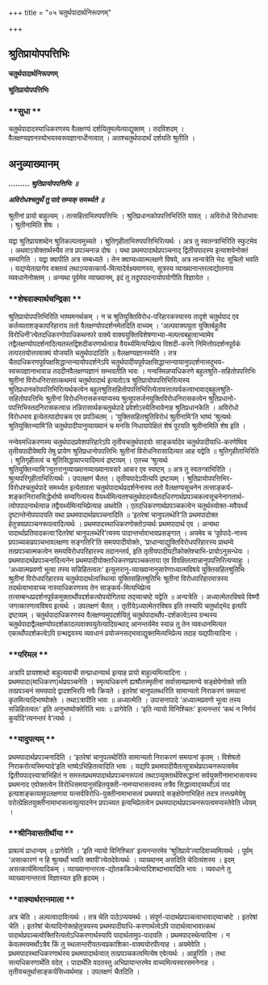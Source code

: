 +++
title = "०५ चतुर्थपादार्थनिरूपणम्"

+++


## श्रुतिप्रायोपपत्तिभिः

**चतुर्थपादार्थनिरूपणम्**

**श्रुतिप्रायोपपत्तिभिः**

### **सुधा **

चतुर्थपादादस्याधिकरणस्य वैलक्षण्यं दर्शयितुमल्पेत्याद्युक्तम् । तदविशदम् । वैलक्षण्यज्ञानस्योभयस्वरूपज्ञानाधीनत्वात् । अतश्चतुर्थपादार्थं दर्शयति श्रुतीति ।

## **अनुव्याख्यानम्**

***......... श्रुतिप्रायोपपत्तिभिः ॥***

***अविरोधश्चतुर्थे तु पादे सम्यक् समर्थ्यते ॥***

श्रुतीनां प्रायो बाहुल्यम् । तत्सहिताभिरुपपत्तिभिः । श्रुतिप्रधानकोपपत्तिभिरिति यावत् । अविरोधो विरोधाभावः । श्रुतीनामिति शेषः ।

यद्वा श्रुतिप्रायशब्देन श्रुतिकल्पत्वमुच्यते । श्रुतिगृहीताभिरुपपत्तिभिरित्यर्थः । अत्र तु स्वतन्त्राभिरिति स्फुटमेव । अथवाऽत्रोक्तार्थस्यैव तत्र प्रपञ्चनान्न दोषः । यथा प्रथमपादार्थप्रपञ्चनाद् द्वितीयपादस्य इत्याशयेनोक्तं सम्यगिति । यद्वा क्वापीति अत्र सम्बध्यते । तेन क्वाप्यध्यात्मलक्षणे विषये, अत्र त्वन्यत्रेति भेदः सूचितो भवति । यद्यप्येतत्प्रागेव वक्तव्यं तथाऽप्यसत्कार्य-मित्यादेर्वक्ष्यमाणस्य, सूत्रस्य व्याख्यानान्तरत्वद्योतनाय व्यवधानेनोक्तम् । अन्यथा पूर्वमेव व्याख्यानम्, इदं तु तदुपपादनायोपयोगीति विज्ञायेत ।

### **शेषवाक्यार्थचन्द्रिका **

श्रुतिप्रायोपपत्तिभिरिति भाष्यमनर्थकम् । न च श्रुतियुक्तिविरोध-परिहारकस्यास्य तादृशे चतुर्थपाद एव कर्तव्यताशङ्कापरिहाराय ततो वैलक्षण्योपदर्शनमेतदिति वाच्यम् । ‘अल्पवाक्ययुता युक्तिर्बहुलैव विरोधिनी’त्येतदधिकरणोपाधिकथनपरे वाक्ये वाक्ययुक्तिविशेषणाभ्या-मल्पत्वबहुत्वाभ्यामेव तद्वैलक्षण्योपदर्शनादित्यतस्तद्विशदीकरणार्थत्वान्न वैयर्थ्यमित्यभिप्रेत्य विशदी-करणे निमित्तोपदर्शनपूर्वकं तत्परतयोत्तरवाक्यं योजयति चतुर्थपादादिति ॥ वैलक्षण्यज्ञानस्येति । तत्र चैतदधिकरणपूर्वपक्षसिद्धान्तन्यायोपदर्शनेऽपि चतुर्थपादीयपूर्वपक्षसिद्धान्तन्यायानुपदर्शनात्तदुभय-स्वरूपज्ञानाभावान्न तददीनवैलक्षण्यज्ञानं सम्भवतीति भावः । नन्वस्मिन्नप्यधिकरणे बहुलश्रुति-सहितोपपत्तिभिः श्रुतीनां विरोधनिरासात्कथमयं चतुर्थपादार्थ इत्यतोऽत्र श्रुतिप्रायोपपत्तिभिरित्यस्य श्रुतिप्रधानकोपपत्तिभिरित्यर्थकत्वेन बहुलश्रुतिसहितोपपत्तिभिरित्येतावत्तात्पर्यकत्वाभावाद्बहुलश्रुति-सहितोपपत्तिभिः श्रुतीनां विरोधनिरासकस्याप्यस्य श्रुत्युपसर्जनयुक्तिविरोधनिरासकत्वेन श्रुतिप्रधानो-पपत्तिभिस्तदनिरासकत्वान्न तन्निरासार्थकचतुर्थपादे प्रवेशोऽस्येतिभावेनाह श्रुतिप्रधानकेति । अविरोधो विरोधभाव इत्येतत्पादोपक्रम एव प्रपञ्चितम् । ‘युक्तिसहितश्रुतिविरोधं श्रुतीनामि’ति भाष्यं ‘श्रुत्यर्थः श्रुतियुक्तिभ्यामि’ति चतुर्थपादीयानुव्याख्यानं च मनसि निधायापेक्षितं शेषं पूरयति श्रुतीनामिति शेष इति ।

नन्वेवमधिकरणस्य चतुर्थपादप्रवेशपरिहारेऽपि तृतीयचतुर्थपादयोः साङ्कर्यादेव चतुर्थपादीयाधि-करणेष्विव तृतीयपादीयेष्वपि तेषु प्रायेण श्रुतिप्रधानोपपत्तिभिः श्रुतीनां विरोधनिरासादित्यत आह यद्वेति ॥ श्रुतिगृहीताभिरिति । श्रुतिगृहीतत्वं च श्रुतिसिद्धव्याप्त्यादिमत्वं द्रष्टव्यम् । एतच्च ‘श्रुत्यर्थः श्रुतियुक्तिभ्यामि’त्युत्तरानुव्याख्यानव्याख्यानावसरे आकर एव स्पष्टम् ॥ अत्र तु स्वतन्त्राभिरिति । श्रुत्यपरिगृहीताभिरित्यर्थः । उपलक्षणं चैतत् । तृतीयपादेऽपीत्यपि द्रष्टव्यम् । श्रुतिप्रायोपपत्तिभिर-विरोधश्चतुर्थपादे समर्थ्यत इत्येतावता चतुर्थपादार्थप्रदर्शनेनास्य ततो वैलक्षण्यसूचनेन तत्साङ्कर्य-शङ्कानिराससिद्धेर्भाष्ये सम्यगित्यस्य वैयर्थ्यमित्यतश्चतुर्थपादस्यैतदधिरणार्थप्रपञ्चकत्वसूचनेनागतार्थ-त्वोपपादनार्थत्वान्न तद्वैयर्थ्यमित्यभिप्रेत्याह अथवेति । एतदधिकरणार्थप्रपञ्चकत्वेन चतुर्थस्योक्त-मवैयर्थ्यं दृष्टान्तेनोपपादयति यथा प्रथमपादार्थप्रपञ्चनादिति ॥ ‘इतरेषां चानुपलब्धेरि’ति प्रथमपादोक्त हेतुत्रयप्रपञ्चनरूपत्वादित्यर्थः । प्रथमपादस्थाधिकरणोक्तोऽप्यर्थः प्रथमपादार्थ एव । अन्यथा पादार्थाप्रतिपादकत्वा‘दितरेषां चानुपलब्धेरि’त्यस्य पादान्तर्भावाभावप्रसङ्गात् । अयमेव च ‘पूर्वपादे-नास्य प्रपञ्च्यकप्रपञ्चभावलक्षणा सङ्गतिरि’ति समयपादीयोक्तेः, ‘प्राधान्याद्युक्तिविरोधपरिहारस्य प्राथम्ये तत्प्रपञ्चात्मकत्वेन समयविरोधपरिहारस्य तदानन्तर्य, इति तृतीयपादीयटीकोक्तेश्चाभि-प्रायोऽनुसन्धेयः । प्रथमपादार्थप्रपञ्चनादित्यनेन प्रथमपादीयोक्ताधिकरणप्रपञ्चकताया एव विवक्षितत्वान्नानुपपत्तिरित्यप्याहुः । ‘अध्यात्मप्रवणो भूत्वा तस्य सन्निहितत्वतः’ इत्युत्तरानु-व्याख्यानानुसारेणाध्यात्मविषये युक्तिसहितश्रुतिभिः श्रुतीनां विरोधपरिहारस्य चतुर्थपादार्थत्वस्थित्या युक्तिसहितश्रुतिभिः श्रूतीनां विरोधपरिहारमात्रस्य तदर्थत्वाभावाच्च नास्याधिकरणस्य तेन साङ्कर्य-मित्यभिप्रेत्य तत्सम्बन्धप्रदर्शनपूर्वकमुक्तार्थोपदर्शकत्वोपयोगितया तद्य्वाचष्टे यद्वेति ॥ अन्यत्रेति । अध्यात्मेतरविषये विष्णौ जगत्कारणत्वविषय इत्यर्थः । उपलक्षणं चैतत् । तृतीयेऽध्यात्मेतरविषय इति तस्यापि चतुर्थाद्भेद इत्यपि द्रष्टव्यम् । चतुर्थपादाधिकरणस्य वैलक्षण्यमुपदर्शयितुं चतुर्थपादार्थोप-दर्शकत्वेऽस्य ग्रन्थस्य चतुर्थपादाद्वैलक्षण्योपदर्शकादल्पवाक्ययुतेत्यादिग्रन्थाद् आनन्तर्यमेव स्यान्न तु तेन व्यवधानमित्यत एकार्थोपदर्शकत्वेऽपि ग्रन्थद्वयस्य व्यवधानं प्रयोजनसद्भावाद्युक्तमित्यभिप्रेत्य तदाह यद्यपीत्यादिना ।

### **परिमल **

अत्रापि प्रायश्शब्दो बाहुल्यवाची सन्प्राधान्यार्थ इत्याह प्रायो बाहुल्यमित्यादिना । प्रथमपादा(माधिकरण)र्थप्रपञ्चनेति । स्मृत्यधिकरणे ह्यश्रौतस्मृतीनां सर्वासामप्रामाण्ये सङ्क्षेपेणोक्ते सति तत्प्रपञ्चनं समयपादे द्वादशभिरपि नयैः क्रियते । इतरेषां चानुपलब्धरिति सामान्यतो निराकरणं समयानां कृतमित्यादिभाष्योक्तेः । तथाऽत्रापीति भावः ॥ अध्यात्मेति । उपासनापादे ‘अध्यात्मप्रवणो भूत्वा तस्य सन्निहितत्वतः’ इति अनुभाष्योक्तेरिति भावः ॥ प्रागेवेति । ‘इति न्यायो विनिश्चितः’ इत्यनन्तरं ‘कथं न निर्णयं कुर्यादि’त्यनन्तरं वे’त्यर्थः ।

### **यादुपत्यम् **

प्रथमपादार्थप्रपञ्चनादिति । ‘इतरेषां चानुपलब्देरिति सामान्यतो निराकरणं समयानां कृतम् । विशेषतो निराकरोत्यस्मिन्पादे’इति भाष्येऽभिहितत्वादिति भावः । यद्यपि प्रथमपादीयैतत्सूत्रार्थप्रपञ्चनरूपत्वमेव द्वितीयपादस्यात्राभिहितं न समस्तप्रथमपादार्थप्रपञ्चनरूपत्वं तथाऽप्युक्तार्थविरूद्धानां सर्वयुक्तीनामाभासत्वस्य प्रथमनाद एवोक्तत्वेन विरोधिसमयानुसंहितयुक्ती-नामप्याभासत्वस्य तत्रैव सिद्धात्वाद्य्वर्थोऽयं पाद इत्याशङ्कायामुपलक्षणया यत्सर्वविरोधि-युक्तीनामाभासत्वं प्रथमपादे सङ्क्षेपेणाभिहितं तदत्र तत्तत्प्रमेयेषु परोत्प्रेक्षितयुक्तीनामाभासत्वव्युत्पादनेन प्रपञ्च्यत इत्यभिप्रेतत्वेन प्रथमपादार्थप्रपञ्चनरूपत्वमप्यस्तेवेति ध्येयम् ।

### **श्रीनिवासतीर्थीया **

प्राबल्यं प्राधान्यम् ॥ प्रागेवेति । ‘इति न्यायो विनिश्चित’ इत्यनन्तरमेव ‘श्रुतिप्राये’त्यादिवाच्यमित्यर्थः । पूर्वम् ‘असत्कारणं न हि श्रुत्यर्थो भवति क्वापी’त्येतदेवेत्यर्थः । व्याख्यानम् असदिति चेदित्यंशस्य । इदम् असत्कार्यमित्यादिकम् । व्याख्यानान्तरत्व-द्योतककिञ्चेत्यादिशब्दाभावादिति भावः । व्यवधाने तु व्याख्यानान्तरत्वं विज्ञास्यत इति हृदयम् ।

### **वाक्यार्थरत्नमाला **

अत्र चेति । अल्पत्वादावित्यर्थः । तत्र चेति पाठेऽप्ययमर्थः । संपूर्ण-पादार्थप्रपञ्चत्वाभावाद्य्वाचष्टे । इतरेषां चेति । इतरेषां चेत्यादिनोक्तहेतुत्रयस्य प्रथमपादीयाधि-करणार्थत्वेऽपि पादार्थत्वाभावात्कथं पादार्थप्रपञ्चत्वोक्तिरित्यतोऽधिकरणार्थस्यापि पादार्थतामुप-पादयति । प्रथमपादस्थेत्यादिना । न केवलमयमर्थोऽत्रैव किं तु स्थलान्तरीयतत्वप्रकाशिका-वाक्ययोरपीत्याह । अयमेवेति । प्रथमपादस्थाधिकरणार्थस्य प्रथमपादार्थत्वात् तत्प्रपञ्चकत्वमित्येष एवेत्यर्थः । आहुरिति । तथा सत्यधिकरणार्थेति वदेत् । पादार्थेति वदतस्तु अभिप्रायान्तरमेव वाच्यमित्यस्वरसमनेनाह । तृतीयचतुर्थासाङ्कर्यसिध्यर्थमाह । उपलक्षणं चैतदिति ।





